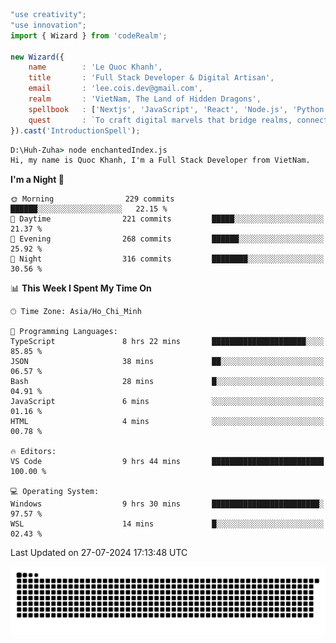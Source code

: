 <!--x axis divider-->

```js 
"use creativity";
"use innovation";
import { Wizard } from 'codeRealm';

new Wizard({
    name        : 'Le Quoc Khanh',
    title       : 'Full Stack Developer & Digital Artisan',
    email       : 'lee.cois.dev@gmail.com',
    realm       : 'VietNam, The Land of Hidden Dragons',
    spellbook   : ['Nextjs', 'JavaScript', 'React', 'Node.js', 'Python', 'Django', 'Cloud Services'],
    quest       : `To craft digital marvels that bridge realms, connect cultures, and bring imagination to life.`,
}).cast('IntroductionSpell');
```

```cmd
D:\Huh-Zuha> node enchantedIndex.js
Hi, my name is Quoc Khanh, I'm a Full Stack Developer from VietNam.
```
<!--START_SECTION:waka-->
**I'm a Night 🦉** 

```text
🌞 Morning                229 commits         ██████░░░░░░░░░░░░░░░░░░░   22.15 % 
🌆 Daytime                221 commits         █████░░░░░░░░░░░░░░░░░░░░   21.37 % 
🌃 Evening                268 commits         ██████░░░░░░░░░░░░░░░░░░░   25.92 % 
🌙 Night                  316 commits         ████████░░░░░░░░░░░░░░░░░   30.56 % 
```


📊 **This Week I Spent My Time On** 

```text
🕑︎ Time Zone: Asia/Ho_Chi_Minh

💬 Programming Languages: 
TypeScript               8 hrs 22 mins       █████████████████████░░░░   85.85 % 
JSON                     38 mins             ██░░░░░░░░░░░░░░░░░░░░░░░   06.57 % 
Bash                     28 mins             █░░░░░░░░░░░░░░░░░░░░░░░░   04.91 % 
JavaScript               6 mins              ░░░░░░░░░░░░░░░░░░░░░░░░░   01.16 % 
HTML                     4 mins              ░░░░░░░░░░░░░░░░░░░░░░░░░   00.78 % 

🔥 Editors: 
VS Code                  9 hrs 44 mins       █████████████████████████   100.00 % 

💻 Operating System: 
Windows                  9 hrs 30 mins       ████████████████████████░   97.57 % 
WSL                      14 mins             █░░░░░░░░░░░░░░░░░░░░░░░░   02.43 % 
```


 Last Updated on 27-07-2024 17:13:48 UTC
<!--END_SECTION:waka-->
<picture>
  <source media="(prefers-color-scheme: dark)" srcset="https://raw.githubusercontent.com/leecois/leecois/output/github-contribution-grid-snake-dark.svg">
  <source media="(prefers-color-scheme: light)" srcset="https://raw.githubusercontent.com/leecois/leecois/output/github-contribution-grid-snake.svg">
  <img alt="github contribution grid snake animation" src="https://raw.githubusercontent.com/leecois/leecois/output/github-contribution-grid-snake.svg">
</picture>
